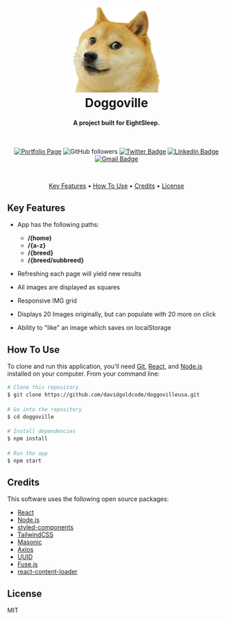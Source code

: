 <h1 align="center">
  <br>
  <a href="http://www.amitmerchant.com/electron-markdownify"><img src="./doggoville/src/assets/doge.png" alt="Doge" width="200"></a>
  <br>
  Doggoville
  <br>
</h1>

<h4 align="center">A project built for EightSleep</a>.</h4>

<div align="center">
<br>

[![Portfolio Page](https://img.shields.io/badge/Portfolio-%F0%9F%8E%A8-brightgreen)](https://davidgold.io)
![GitHub followers](https://img.shields.io/github/followers/davidgoldcode?label=Follow&style=social) [![Twitter Badge](https://img.shields.io/badge/-Twitter-1ca0f1?style=flat-square&logo=twitter&logoColor=white&link=https://twitter.com/davidigold)](https://twitter.com/Isha_1321) [![Linkedin Badge](https://img.shields.io/badge/-LinkedIn-blue?style=flat-square&logo=Linkedin&logoColor=white&link=https://www.linkedin.com/in/davidigold/)](https://www.linkedin.com/in/davidigold/) [![Gmail Badge](https://img.shields.io/badge/-Email_Me-c14438?style=flat-square&logo=Gmail&logoColor=white&link=mailto:davidgold@hey.com)](mailto:davidgold@hey.com)

<br>

</div>

<p align="center">
  <a href="#key-features">Key Features</a> •
  <a href="#how-to-use">How To Use</a> •
  <a href="#credits">Credits</a> •
  <a href="#license">License</a>
</p>

## Key Features

- App has the following paths:

  - **/(home)**
  - **/{a-z}**
  - **/{breed}**
  - **/{breed/subbreed}**

- Refreshing each page will yield new results
- All images are displayed as squares
- Responsive IMG grid
- Displays 20 Images originally, but can populate with 20 more on click
- Ability to "like" an image which saves on localStorage

## How To Use

To clone and run this application, you'll need [Git](https://git-scm.com), [React](https://reactjs.org/), and [Node.js](https://nodejs.org/en/download/) installed on your computer. From your command line:

```bash
# Clone this repository
$ git clone https://github.com/davidgoldcode/doggovilleusa.git

# Go into the repository
$ cd doggoville

# Install dependencies
$ npm install

# Run the app
$ npm start
```

## Credits

This software uses the following open source packages:

- [React](https://reactjs.org)
- [Node.js](https://nodejs.org/)
- [styled-components](https://styled-components.com/)
- [TailwindCSS](https://tailwindcss.com)
- [Masonic](https://github.com/jaredLunde/masonic)
- [Axios](https://github.com/axios/axios)
- [UUID](https://github.com/uuidjs/uuid)
- [Fuse.js](https://fusejs.io/)
- [react-content-loader](https://skeletonreact.com/)

## License

MIT
